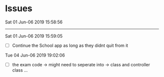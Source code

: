 # Issues 
Sat 01 Jun-06 2019 15:58:56

---

Sat 01 Jun-06 2019 15:59:05
* [ ] Continue the School app as long as they didnt quit from it 

Tue 04 Jun-06 2019 19:02:06
* [ ] the exam code -> might need to seperate into -> class and controller class ... 